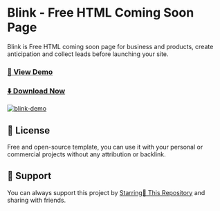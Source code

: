 # Blink - Free HTML Coming Soon Page
Blink is Free HTML coming soon page for business and products, create anticipation and collect leads before launching your site.

### [🚀 View Demo](https://preview.uideck.com/items/blink/)

### [⬇️ Download Now](https://links.uideck.com/blink-download)

[![blink-demo](https://uideck.com/wp-content/uploads/2021/09/blink.png)](https://preview.uideck.com/items/blink/)



## 📃 License
Free and open-source template, you can use it with your personal or commercial projects without any attribution or backlink.

## 💙 Support
You can always support this project by [Starring🌟 This Repository](https://github.com/uideck/blink-html-coming-soon-page) 
and sharing with friends.
